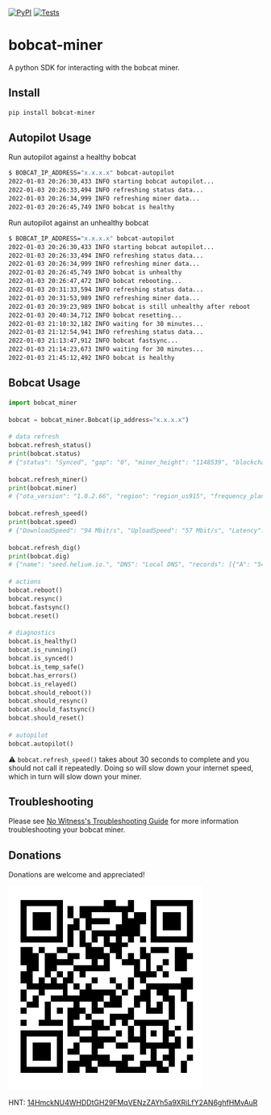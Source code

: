 [![PyPI](https://img.shields.io/pypi/v/bobcat_miner.svg)](https://pypi.org/project/bobcat-miner/)
[![Tests](https://github.com/aidanmelen/bobcat-miner-python/actions/workflows/tests.yaml/badge.svg)](https://github.com/aidanmelen/bobcat-miner-python/actions/workflows/tests.yaml)

# bobcat-miner

A python SDK for interacting with the bobcat miner.

## Install

```bash
pip install bobcat-miner
```

## Autopilot Usage

Run autopilot against a healthy bobcat

```bash
$ BOBCAT_IP_ADDRESS="x.x.x.x" bobcat-autopilot
2022-01-03 20:26:30,433 INFO starting bobcat autopilot...
2022-01-03 20:26:33,494 INFO refreshing status data...
2022-01-03 20:26:34,999 INFO refreshing miner data...
2022-01-03 20:26:45,749 INFO bobcat is healthy
```

Run autopilot against an unhealthy bobcat

```bash
$ BOBCAT_IP_ADDRESS="x.x.x.x" bobcat-autopilot
2022-01-03 20:26:30,433 INFO starting bobcat autopilot...
2022-01-03 20:26:33,494 INFO refreshing status data...
2022-01-03 20:26:34,999 INFO refreshing miner data...
2022-01-03 20:26:45,749 INFO bobcat is unhealthy
2022-01-03 20:26:47,472 INFO bobcat rebooting...
2022-01-03 20:31:33,594 INFO refreshing status data...
2022-01-03 20:31:53,989 INFO refreshing miner data...
2022-01-03 20:39:23,989 INFO bobcat is still unhealthy after reboot
2022-01-03 20:40:34,712 INFO bobcat resetting...
2022-01-03 21:10:32,182 INFO waiting for 30 minutes...
2022-01-03 21:12:54,941 INFO refreshing status data...
2022-01-03 21:13:47,912 INFO bobcat fastsync...
2022-01-03 21:14:23,673 INFO waiting for 30 minutes...
2022-01-03 21:45:12,492 INFO bobcat is healthy
```

## Bobcat Usage

```python
import bobcat_miner

bobcat = bobcat_miner.Bobcat(ip_address="x.x.x.x")

# data refresh
bobcat.refresh_status()
print(bobcat.status)
# {"status": "Synced", "gap": "0", "miner_height": "1148539", "blockchain_height": "1148539", "epoch": "30157"}

bobcat.refresh_miner()
print(bobcat.miner)
# {"ota_version": "1.0.2.66", "region": "region_us915", "frequency_plan": "us915", "animal": "my-mocked-miner", ... }

bobcat.refresh_speed()
print(bobcat.speed)
# {"DownloadSpeed": "94 Mbit/s", "UploadSpeed": "57 Mbit/s", "Latency": "7.669083ms"}

bobcat.refresh_dig()
print(bobcat.dig)
# {"name": "seed.helium.io.", "DNS": "Local DNS", "records": [{"A": "54.232.171.76", ... ]}

# actions
bobcat.reboot()
bobcat.resync()
bobcat.fastsync()
bobcat.reset()

# diagnostics
bobcat.is_healthy()
bobcat.is_running()
bobcat.is_synced()
bobcat.is_temp_safe()
bobcat.has_errors()
bobcat.is_relayed()
bobcat.should_reboot())
bobcat.should_resync()
bobcat.should_fastsync()
bobcat.should_reset()

# autopilot
bobcat.autopilot()
```

:warning: `bobcat.refresh_speed()` takes about 30 seconds to complete and you should not call it repeatedly. Doing so will slow down your internet speed, which in turn will slow down your miner.

## Troubleshooting

Please see [No Witness's Troubleshooting Guide](https://www.nowitness.org/troubleshooting/) for more information troubleshooting your bobcat miner.

## Donations

Donations are welcome and appreciated!

[![HNT: 14HmckNU4WHDDtGH29FMqVENzZAYh5a9XRiLfY2AN6ghfHMvAuR](./images/wallet.jpg)](https://explorer-v1.helium.com/accounts/14HmckNU4WHDDtGH29FMqVENzZAYh5a9XRiLfY2AN6ghfHMvAuR)

HNT: [14HmckNU4WHDDtGH29FMqVENzZAYh5a9XRiLfY2AN6ghfHMvAuR](https://explorer-v1.helium.com/accounts/14HmckNU4WHDDtGH29FMqVENzZAYh5a9XRiLfY2AN6ghfHMvAuR)
